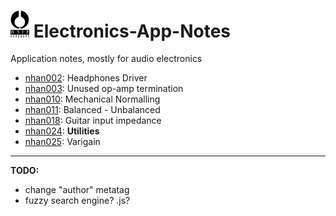 # <a href="https://www.noizhardware.com/"><img src="img/nhfull_tiny.png" alt="noizHARDWARE logo" width="30"/></a> Electronics-App-Notes

Application notes, mostly for audio electronics

- [nhan002](nhan002-headphones-driver/nhan002.md): Headphones Driver
- [nhan003](nhan003-unused-opamp/nhan003.md): Unused op-amp termination
- [nhan010](nhan010-mechanical-normalling/nhan010.md): Mechanical Normalling
- [nhan011](nhan011-balanced-unbalanced/nhan011.md): Balanced - Unbalanced
- [nhan018](nhan018-guitar-input-impedance/nhan018.md): Guitar input impedance
- [nhan024](nhan024-utilities/nhan024.md): **Utilities**
- [nhan025](nhan025-varigain/nhan025.md): Varigain

---
**TODO:**
 - change "author" metatag
 - fuzzy search engine? .js?

<!--
---
<center>
     <a href="https://www.noizhardware.com/">
          <img src="img/nhfavico_black.png" alt="noizHARDWARE logo" width="20"/></center></a>
          -->